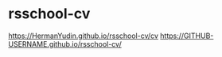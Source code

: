 # rsschool-cv 
https://HermanYudin.github.io/rsschool-cv/cv
https://GITHUB-USERNAME.github.io/rsschool-cv/